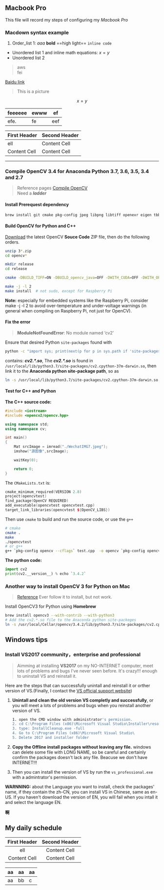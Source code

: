 ## Macbook Pro
This file will record my steps of configuring my *Macbook Pro*

### Macdown syntax example
1. Order_list 1: *aaa* **bold**  ==high light== `inline code` <!--this is comment line!-->

* Unordered list 1 and inline math equations: $x = y$
* Unordered list 2

> aws  
> fei

[Baidu link](www.baidu.com)

> This is a picture
<!--![pic1](/Users/jarvis/Research/picture/WechatIMG7.jpeg)-->

$$x = y$$

<!--This is a table-->
|feeeeee  | ewww |ef|
|---------|-------|----|
efe.   |fe|eef|


First Header  | Second Header
------------- | -------------
ell  | Content Cell
Content Cell  | Content Cell

---
### Compile OpenCV 3.4 for Anaconda Python 3.7, 3.6, 3.5, 3.4 and 2.7 
> Reference pages [Compile OpenCV](https://www.scivision.co/anaconda-python-opencv3/)  
> Need a ***ladder***

#### Install Prerequest dependency
```bash
brew install git cmake pkg-config jpeg libpng libtiff openexr eigen tbb
```
#### Build OpenCV for Python and C++
[Download](https://github.com/opencv/opencv/releases) the latest OpenCV **Souce Code** ZIP file, then do the following orders.

```bash
unzip 3*.zip
cd opencv*

mkdir release
cd release

cmake -DBUILD_TIFF=ON -DBUILD_opencv_java=OFF -DWITH_CUDA=OFF -DWITH_OPENGL=ON -DWITH_OPENCL=ON -DWITH_IPP=ON -DWITH_TBB=ON -DWITH_EIGEN=ON -DWITH_V4L=ON -DWITH_VTK=OFF -DBUILD_TESTS=OFF -DBUILD_PERF_TESTS=OFF -DCMAKE_BUILD_TYPE=RELEASE ..

make -j -l 2
make install  # not sudo, except for Raspberry Pi

```

**Note:** especially for embedded systems like the Raspberry Pi, consider make -j -l 2 to avoid over-temperature and under-voltage warnings (in general when compiling on Raspberry Pi, not just for OpenCV).

#### Fix the error
> **ModuleNotFoundError**: No module named ‘cv2’  

Ensure that desired Python `site-packages` found with

```bash
python -c "import sys; print(next(p for p in sys.path if 'site-packages' in p))"
```

contains: ***cv2.\*.so***, 
The ***cv2.\*.so*** is found in `/usr/local/lib/python3.7/site-packages/cv2.cpython-37m-darwin.so`, then link it to the **Anaconda python site-package path**, so as

```bash
ln -s /usr/local/lib/python3.7/site-packages/cv2.cpython-37m-darwin.so /Users/jarvis/anaconda3/lib/python3.6/site-packages/cv2.so
```

#### Test for C++ and Python
**The C++ source code:**

```c++
#include <iostream>
#include <opencv2/opencv.hpp>

using namespace std;
using namespace cv;

int main()
{
    Mat srcImage = imread("./WechatIMG7.jpeg");
    imshow("源图像",srcImage);

    waitKey(0);

    return 0;
}
```

The `CMakeLists.txt` is:

```c++
cmake_minimum_required(VERSION 2.8)
project(opencvtest)
find_package(OpenCV REQUIRED)
add_executable(opencvtest opencvtest.cpp)
target_link_libraries(opencvtest ${OpenCV_LIBS})
```

Then use `cmake` to build and run the source code, or use the `g++`

```bash
# cmake
cmake .
make
./opencvtest
# or g++
g++ `pkg-config opencv --cflags` test.cpp  -o opencv `pkg-config opencv --libs`
```

**The python code:**

```python
import cv2
print(cv2.__version__) % echo `3.4.2`
```

### Another way to install OpenCV 3 for Python on Mac
> [Reference](https://www.codingforentrepreneurs.com/blog/install-opencv-3-for-python-on-mac/)
> Ever follow it to install, but not work. 

Install OpenCV3 for Python using **Homebrew**

```bash
brew install opencv3 --with-contrib --with-python3
# Add the cv2.*.so file to the Anaconda python site-packeges
ln -s /usr/local/Cellar/opencv/3.4.2/lib/python3.7/site-packages/cv2.cpython-37m-darwin.so /Users/jarvis/anaconda3/lib/python3.6/site-packages/cv2.so
```

## Windows tips
### Install VS2017 community，enterprise and professional
> Aimming at installing **VS2017** on my NO-INTERNET computer, meet lots of problems and bugs I've never seen before. It's crazy!!! enough to uninstall VS and reinstall it. 

Here are the steps that can successfully unintall and reinstall it or orther version of VS.(Finally, I contact the [VS official support website](https://visualstudio.microsoft.com/zh-hans/vs/support/#talktous))

1. **Unintall and clean the old version VS completly and successfully**, or you will meet a lots of problems and bugs when you reinstall another version of VS.
	
	```bash
	1. open the CMD window with administrator's permission.
	2. cd C:\Program Files (x86)\Microsoft Visual Studio\Installer\resources\app\layout
	3. type: InstallCleanup.exe -full
	4. Go to C:\Program Files (x86)\Microsoft Visual Studio\
	5. Delete 2017 and installer folder
	```
2. **Copy the Offline install packages without leaving any file.** windows can delete some file with LONG NAME, so be careful and certainly confirm the packages doesn't lack any file. Beacuse we don't have INTERNET!!!
3. Then you can install the version of VS by run the `vs_professional.exe` with a admintrator's permission.

**WARNNING:** about the Language you want to install, check the packages' name, if they contain the zh-CN, you can install VS in Chinese, same as en-US. If you haven't download the version of EN, you will fail when you intall it and select the language EN.

**啊**


## My daily schedule


First Header  | Second Header
:-------------: | :---:
ell  | Content Cell
Content Cell  | Content Cell

aa|aa|aa|
---| ---|---
aa | bb | c |


